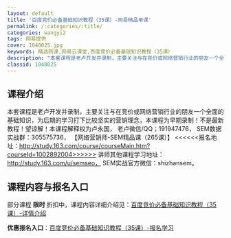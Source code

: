 ```yaml
---
layout: default
title: '百度竞价必备基础知识教程（35课）-网易精品单课'
permalink: /:categories/:title/
categories: wangyi2
tags: 网易提供
cover: 1048025.jpg
keywords: 精选网课,网易云课堂,百度竞价必备基础知识教程（35课）
description: "本套课程是老卢开发并录制，主要关注与在竞价或网络营销行业的朋友一个全面的基础知识，为后期的学习打下比较坚实的营销理念，本课程为早期录制！不是最新教程！望谅解！本课程解释权为卢永国，老卢微信/"
classid: 1048025
---
```


## 课程介绍

本套课程是老卢开发并录制，主要关注与在竞价或网络营销行业的朋友一个全面的基础知识，为后期的学习打下比较坚实的营销理念，本课程为早期录制！不是最新教程！望谅解！本课程解释权为卢永国，
老卢微信/QQ；191947476，
SEM数据实战群：305575736，
【网络营销师-SEM精品课（265课）】
<<<<<<报名地址：http://study.163.com/course/courseMain.htm?courseId=1002892004>>>>>>
讲师其他课程学习地址：http://study.163.com/u/semseo，
SEM实战官方微信：shizhansem。

## 课程内容与报名入口

部分课程 **限时** 折扣中，课程内容详细介绍见：[百度竞价必备基础知识教程（35课）-详情介绍](https://study.163.com/course/introduction/1048025.htm?share=1&shareId=1025206652&utm_campaign=share&utm_medium=iphoneShare&utm_source=&utm_u=1025206652)

**优惠报名入口**：[百度竞价必备基础知识教程（35课）-报名学习](https://study.163.com/course/introduction/1048025.htm?share=1&shareId=1025206652&utm_campaign=share&utm_medium=iphoneShare&utm_source=&utm_u=1025206652)

